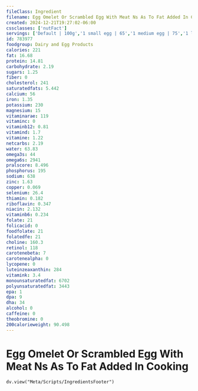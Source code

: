 ```yaml
---
fileClass: Ingredient
filename: Egg Omelet Or Scrambled Egg With Meat Ns As To Fat Added In Cooking
created: 2024-12-21T19:27:02-06:00
cssclasses: ['nutFact']
servings: ['Default | 100g','1 small egg | 65','1 medium egg | 75','1 large egg | 85','1 extra large egg | 95','1 jumbo egg | 107','1 egg, ns as to size | 85','1 cup | 211']
id: 783977
foodgroup: Dairy and Egg Products 
calories: 221
fat: 16.68
protein: 14.81
carbohydrate: 2.19
sugars: 1.25
fiber: 0
cholesterol: 241
saturatedfats: 5.442
calcium: 56
iron: 1.35
potassium: 230
magnesium: 15
vitaminarae: 119
vitaminc: 0
vitaminb12: 0.81
vitamind: 1.7
vitamine: 1.22
netcarbs: 2.19
water: 63.83
omega3s: 44
omega6s: 2941
pralscore: 8.496
phosphorus: 195
sodium: 638
zinc: 1.63
copper: 0.069
selenium: 26.4
thiamin: 0.182
riboflavin: 0.347
niacin: 2.132
vitaminb6: 0.234
folate: 21
folicacid: 0
foodfolate: 21
folatedfe: 21
choline: 160.3
retinol: 118
carotenebeta: 7
carotenealpha: 0
lycopene: 0
luteinzeaxanthin: 284
vitamink: 3.4
monounsaturatedfat: 6702
polyunsaturatedfat: 3443
epa: 1
dpa: 9
dha: 34
alcohol: 0
caffeine: 0
theobromine: 0
200calorieweight: 90.498
---
```


# Egg Omelet Or Scrambled Egg With Meat Ns As To Fat Added In Cooking

```dataviewjs
dv.view("Meta/Scripts/IngredientsFooter")
```